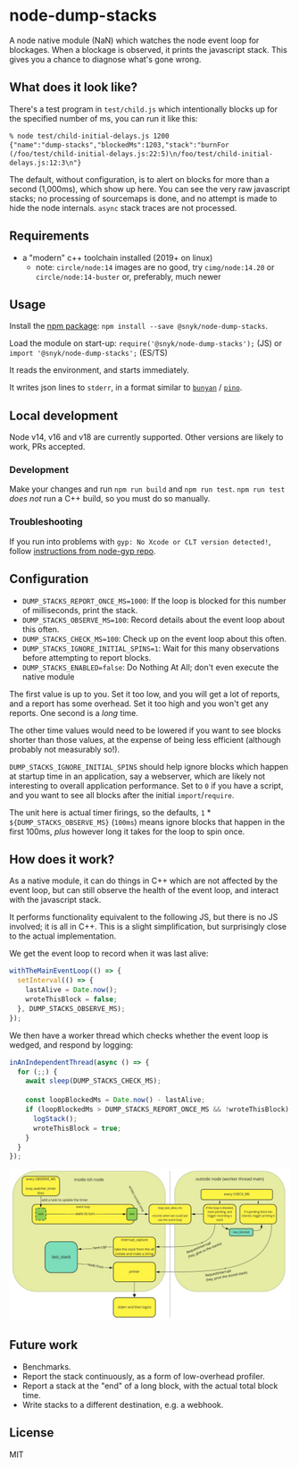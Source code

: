 # node-dump-stacks

A node native module (NaN) which watches the node event loop for blockages.
When a blockage is observed, it prints the javascript stack. This gives you a
chance to diagnose what's gone wrong.


## What does it look like?

There's a test program in `test/child.js` which intentionally blocks up for the
specified number of ms, you can run it like this:

```
% node test/child-initial-delays.js 1200
{"name":"dump-stacks","blockedMs":1203,"stack":"burnFor (/foo/test/child-initial-delays.js:22:5)\n/foo/test/child-initial-delays.js:12:3\n"}
```

The default, without configuration, is to alert on blocks for more than a second
(1,000ms), which show up here. You can see the very raw javascript stacks; no
processing of sourcemaps is done, and no attempt is made to hide the node internals.
`async` stack traces are not processed.


## Requirements

 * a "modern" c++ toolchain installed (2019+ on linux)
   * note: `circle/node:14` images are no good, try `cimg/node:14.20`
       or `circle/node:14-buster` or, preferably, much newer


## Usage

Install the [npm package](@snyk/node-dump-stacks): `npm install --save @snyk/node-dump-stacks`.

Load the module on start-up: `require('@snyk/node-dump-stacks');` (JS) or `import '@snyk/node-dump-stacks';` (ES/TS)

It reads the environment, and starts immediately.

It writes json lines to `stderr`, in a format similar to
[`bunyan`](https://github.com/trentm/node-bunyan) / [`pino`](https://github.com/pinojs/pino).


## Local development
Node v14, v16 and v18 are currently supported. Other versions are likely to work, PRs accepted.


### Development
Make your changes and run `npm run build` and `npm run test`.
`npm run test` *does not* run a C++ build, so you must do so manually.


### Troubleshooting
If you run into problems with `gyp: No Xcode or CLT version detected!`, follow
[instructions from node-gyp repo](https://github.com/nodejs/node-gyp/blob/master/macOS_Catalina.md#i-did-all-that-and-the-acid-test-still-does-not-pass--).


## Configuration

 * `DUMP_STACKS_REPORT_ONCE_MS=1000`: If the loop is blocked for this number of
     milliseconds, print the stack.
 * `DUMP_STACKS_OBSERVE_MS=100`: Record details about the event loop about this
     often.
 * `DUMP_STACKS_CHECK_MS=100`: Check up on the event loop about this often.
 * `DUMP_STACKS_IGNORE_INITIAL_SPINS=1`: Wait for this many observations before
     attempting to report blocks.
 * `DUMP_STACKS_ENABLED=false`: Do Nothing At All; don't even execute the native module

The first value is up to you. Set it too low, and you will get a lot of reports,
and a report has some overhead. Set it too high and you won't get any reports.
One second is a *long* time.

The other time values would need to be lowered if you want to see blocks shorter than
those values, at the expense of being less efficient (although probably not
measurably so!).

`DUMP_STACKS_IGNORE_INITIAL_SPINS` should help ignore blocks which happen at
startup time in an application, say a webserver, which are likely not interesting to
overall application performance.  Set to `0` if you have a script, and you want to see
all blocks after the initial `import`/`require`.

The unit here is actual timer firings, so the defaults, `1` * `${DUMP_STACKS_OBSERVE_MS}`
(`100ms`) means ignore blocks that happen in the first 100ms, *plus* however long it
takes for the loop to spin once.


## How does it work?

As a native module, it can do things in C++ which are not affected by the
event loop, but can still observe the health of the event loop, and interact
with the javascript stack.

It performs functionality equivalent to the following JS, but there is no JS
involved; it is all in C++. This is a slight simplification, but surprisingly
close to the actual implementation.

We get the event loop to record when it was last alive:
```js
withTheMainEventLoop(() => {
  setInterval(() => {
    lastAlive = Date.now();
    wroteThisBlock = false;
  }, DUMP_STACKS_OBSERVE_MS);
});
```


We then have a worker thread which checks whether the event loop is wedged,
and respond by logging:
```js
inAnIndependentThread(async () => {
  for (;;) {
    await sleep(DUMP_STACKS_CHECK_MS);

    const loopBlockedMs = Date.now() - lastAlive;
    if (loopBlockedMs > DUMP_STACKS_REPORT_ONCE_MS && !wroteThisBlock) {
      logStack();
      wroteThisBlock = true;
    }
  }
});
```

![architecture / data flow](architecture.jpg)


## Future work
 
 * Benchmarks.
 * Report the stack continuously, as a form of low-overhead profiler.
 * Report a stack at the "end" of a long block, with the actual total block time.
 * Write stacks to a different destination, e.g. a webhook.


## License

MIT
